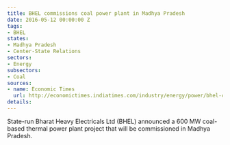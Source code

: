 ```yaml
---
title: BHEL commissions coal power plant in Madhya Pradesh
date: 2016-05-12 00:00:00 Z
tags:
- BHEL
states:
- Madhya Pradesh
- Center-State Relations
sectors:
- Energy
subsectors:
- Coal
sources:
- name: Economic Times
  url: http://economictimes.indiatimes.com/industry/energy/power/bhel-commissions-600-mw-thermal-power-plant-in-madhya-pradesh/articleshow/52089511.cms
details: 
---
```


State-run Bharat Heavy Electricals Ltd (BHEL) announced a 600 MW coal-based thermal power plant project that will be commissioned in Madhya Pradesh.

